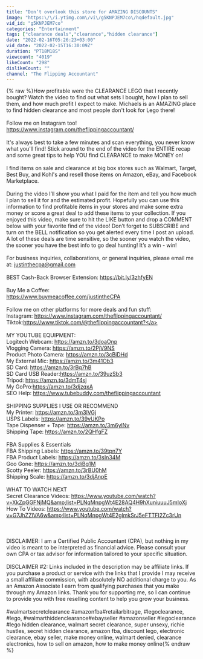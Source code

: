 ```yaml
---
title: "Don’t overlook this store for AMAZING DISCOUNTS"
image: "https:\/\/i.ytimg.com\/vi\/g5KNPJEM7co\/hqdefault.jpg"
vid_id: "g5KNPJEM7co"
categories: "Entertainment"
tags: ["clearance deals","clearance","hidden clearance"]
date: "2022-02-16T05:26:23+03:00"
vid_date: "2022-02-15T16:30:09Z"
duration: "PT18M18S"
viewcount: "4019"
likeCount: "298"
dislikeCount: ""
channel: "The Flipping Accountant"
---
```

{% raw %}How profitable were the CLEARANCE LEGO that I recently bought? Watch the video to find out what sets I bought, how I plan to sell them, and how much profit I expect to make. Michaels is an AMAZING place to find hidden clearance and most people don't look for Lego there! <br /><br />Follow me on Instagram too! <a rel="nofollow" target="blank" href="https://www.instagram.com/theflippingaccountant/">https://www.instagram.com/theflippingaccountant/</a><br /><br />It's always best to take a few minutes and scan everything, you never know what you'll find! Stick around to the end of the video for the ENTIRE recap and some great tips to help YOU find CLEARANCE to make MONEY on! <br /><br />I find items on sale and clearance at big box stores such as Walmart, Target, Best Buy, and Kohl's and resell those items on Amazon, eBay, and Facebook Marketplace. <br /><br />During the video I’ll show you what I paid for the item and tell you how much I plan to sell it for and the estimated profit. Hopefully you can use this information to find profitable items in your stores and make some extra money or score a great deal to add these items to your collection. If you enjoyed this video, make sure to hit the LIKE button and drop a COMMENT below with your favorite find of the video! Don’t forget to SUBSCRIBE and turn on the BELL notification so you get alerted every time I post an upload. A lot of these deals are time sensitive, so the sooner you watch the video, the sooner you have the best info to go deal hunting! It’s a win - win!<br /><br />For business inquiries, collaborations, or general inquiries, please email me at: justinthecpa@gmail.com<br /><br />BEST Cash-Back Browser Extension: <a rel="nofollow" target="blank" href="https://bit.ly/3zhfyEN">https://bit.ly/3zhfyEN</a><br /><br />Buy Me a Coffee: <br /><a rel="nofollow" target="blank" href="https://www.buymeacoffee.com/justintheCPA">https://www.buymeacoffee.com/justintheCPA</a><br /><br />Follow me on other platforms for more deals and fun stuff:<br />Instagram: <a rel="nofollow" target="blank" href="https://www.instagram.com/theflippingaccountant/">https://www.instagram.com/theflippingaccountant/</a><br />Tiktok:<a rel="nofollow" target="blank" href="https://www.tiktok.com/@theflippingaccountant?">https://www.tiktok.com/@theflippingaccountant?</a><br /><br />MY YOUTUBE EQUIPMENT:<br />Logitech Webcam: <a rel="nofollow" target="blank" href="https://amzn.to/3doaOnp">https://amzn.to/3doaOnp</a><br />Vlogging Camera: <a rel="nofollow" target="blank" href="https://amzn.to/2PjV9NS">https://amzn.to/2PjV9NS</a> <br />Product Photo Camera: <a rel="nofollow" target="blank" href="https://amzn.to/3cBiDHd">https://amzn.to/3cBiDHd</a><br />My External Mic: <a rel="nofollow" target="blank" href="https://amzn.to/3m41Ob3">https://amzn.to/3m41Ob3</a><br />SD Card: <a rel="nofollow" target="blank" href="https://amzn.to/3rBq7hB">https://amzn.to/3rBq7hB</a><br />SD Card USB Reader:<a rel="nofollow" target="blank" href="https://amzn.to/39uzSb3">https://amzn.to/39uzSb3</a><br />Tripod: <a rel="nofollow" target="blank" href="https://amzn.to/3dmT4sj">https://amzn.to/3dmT4sj</a><br />My GoPro:<a rel="nofollow" target="blank" href="https://amzn.to/3djzqxA">https://amzn.to/3djzqxA</a><br />SEO Help: <a rel="nofollow" target="blank" href="https://www.tubebuddy.com/theflippingaccountant">https://www.tubebuddy.com/theflippingaccountant</a><br /><br />SHIPPING SUPPLIES I USE OR RECOMMEND<br />My Printer: <a rel="nofollow" target="blank" href="https://amzn.to/3m3lVGj">https://amzn.to/3m3lVGj</a><br />USPS Labels: <a rel="nofollow" target="blank" href="https://amzn.to/39vUKPo">https://amzn.to/39vUKPo</a><br />Tape Dispenser + Tape: <a rel="nofollow" target="blank" href="https://amzn.to/3m6ylNv">https://amzn.to/3m6ylNv</a><br />Shipping Tape: <a rel="nofollow" target="blank" href="https://amzn.to/2QHfgFZ">https://amzn.to/2QHfgFZ</a><br /><br />FBA Supplies &amp; Essentials<br />FBA Shipping Labels: <a rel="nofollow" target="blank" href="https://amzn.to/39tpn7Y">https://amzn.to/39tpn7Y</a><br />FBA Product Labels: <a rel="nofollow" target="blank" href="https://amzn.to/3sIn34M">https://amzn.to/3sIn34M</a><br />Goo Gone: <a rel="nofollow" target="blank" href="https://amzn.to/3diBg1M">https://amzn.to/3diBg1M</a><br />Scotty Peeler: <a rel="nofollow" target="blank" href="https://amzn.to/3rBU0hM">https://amzn.to/3rBU0hM</a><br />Shipping Scale: <a rel="nofollow" target="blank" href="https://amzn.to/3djAnpE">https://amzn.to/3djAnpE</a><br /><br />WHAT TO WATCH NEXT<br />Secret Clearance Videos: <a rel="nofollow" target="blank" href="https://www.youtube.com/watch?v=XkZpGGFNjMQ&amp;list=PLNqMnpgWt4E28AQ4H9hXuniuuuJ5mIoXj">https://www.youtube.com/watch?v=XkZpGGFNjMQ&amp;list=PLNqMnpgWt4E28AQ4H9hXuniuuuJ5mIoXj</a><br />How To Videos: <a rel="nofollow" target="blank" href="https://www.youtube.com/watch?v=G7JhZZlVA6w&amp;list=PLNqMnpgWt4E2glmkSrJ5eFTTFI2Zc3rUn">https://www.youtube.com/watch?v=G7JhZZlVA6w&amp;list=PLNqMnpgWt4E2glmkSrJ5eFTTFI2Zc3rUn</a><br /><br /><br /><br />DISCLAIMER: I am a Certified Public Accountant (CPA), but nothing in my video is meant to be interpreted as financial advice. Please consult your own CPA or tax advisor for information tailored to your specific situation. <br /><br />DISCLAIMER #2: Links included in the description may be affiliate links. If you purchase a product or service with the links that I provide I may receive a small affiliate commission, with absolutely NO additional charge to you. As an Amazon Associate I earn from qualifying purchases that you make through my Amazon links. Thank you for supporting me, so I can continue to provide you with free reselling content to help you grow your business.<br /><br />#walmartsecretclearance​​​​​​ #amazonfba​​​ #retailarbitrage​​​, #legoclearance, #lego, #walmarthiddenclearance​​ #ebayseller​​ #amazonseller #legoclearance #lego hidden clearance, walmart secret clearance, super unsexy, richie hustles, secret hidden clearance, amazon fba, discount lego, electronic clearance, ebay seller, make money online, walmart denied, clearance electronics, how to sell on amazon, how to make money online{% endraw %}
